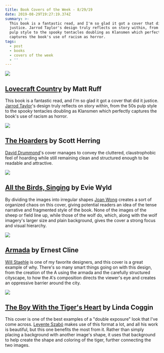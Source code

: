 ```yaml
---
title: Book Covers of the Week - 8/29/19
date: 2019-08-29T19:27:19.374Z
summary: >-
  This book is a fantastic read, and I'm so glad it got a cover that did it
  justice. Jarrod Taylor's design truly reflects on story within, from the 50s
  pulp style to the spooky tentacles doubling as Klansmen which perfectly
  captures the book's use of racism as horror.
tags:
  - post
  - books
  - covers of the week
  - ''
---
```

![](https://i.gr-assets.com/images/S/compressed.photo.goodreads.com/books/1426040983l/25109947.jpg)
<h2 class="h5"><a href="https://www.goodreads.com/book/show/25109947-lovecraft-country">Lovecraft Country</a> by Matt Ruff</h2>

This book is a fantastic read, and I'm so glad it got a cover that did it justice. <a href="https://jarrodtaylordesign.com/">Jarrod Taylor</a>'s design truly reflects on story within, from the 50s pulp style to the spooky tentacles doubling as Klansmen which perfectly captures the book's use of racism as horror.

![](https://i.gr-assets.com/images/S/compressed.photo.goodreads.com/books/1400938073l/20694747.jpg)

<h2 class="h5"><a href="https://www.goodreads.com/book/show/20694747-the-hoarders">The Hoarders</a> by Scott Herring</h2>

[David Drummond](http://daviddrummond.blogspot.com/)'s cover manages to convey the cluttered, claustrophobic feel of hoarding while still remaining clean and structured enough to be readable and attractive.

![](https://i.gr-assets.com/images/S/compressed.photo.goodreads.com/books/1374000570l/18142324.jpg)

<h2 class="h5"><a href="https://www.goodreads.com/book/show/18142324-all-the-birds-singing">All the Birds, Singing</a> by Evie Wyld</h2>

By dividing the images into irregular shapes [Joan Wong](https://jowoho.co/) creates a sort of organized chaos on this cover, giving potential readers an idea of the tense narrative and fragmented style of the book.  None of the images of the sheep or field line up, while those of the wolf do, which, along with the wolf imagery's larger size and plain background, gives the cover a strong focus and visual hierarchy.

![](http://unusualco.com/wp-content/uploads/2013/08/armada2-940x608.jpg)

<h2 class="h5"><a href="https://www.goodreads.com/book/show/16278318-armada">Armada</a> by Ernest Cline</h2>

[Will Staehle](http://unusualco.com/) is one of my favorite designers, and this cover is a great example of why. There's so many smart things going on with this design, from the creation of the A using the armada and the carefully structured cityscape, to how the A's composition directs the viewer's eye and creates an  oppressive  barrier around the city.

![](https://i.gr-assets.com/images/S/compressed.photo.goodreads.com/books/1393598275l/20935190.jpg)

<h2 class="h5"><a href="https://www.goodreads.com/book/show/20935190-the-boy-with-the-tiger-s-heart">The Boy With the Tiger's Heart</a> by Linda Coggin</h2>

This cover is one of the best examples of a "double exposure" look that I've come across. [Levente Szabó](https://www.briskgraphics.com/) makes use of this format a lot, and all his work is beautiful, but this one benefits the most from it. Rather than simply placing a background with another image's shape, it uses that background to help create the shape and coloring of the tiger, further connecting the two images.
